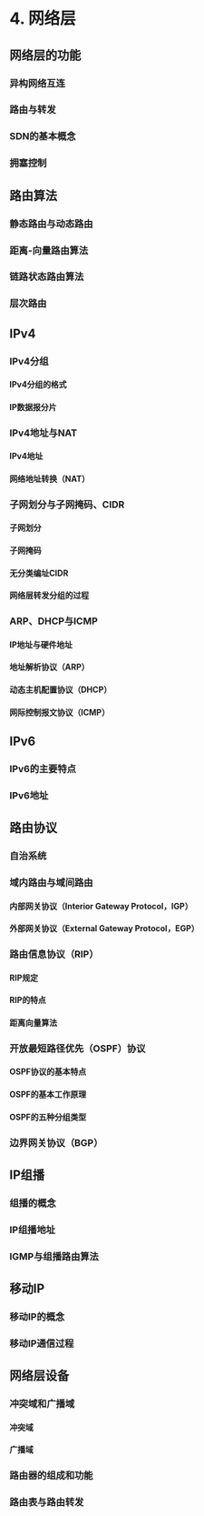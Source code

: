 # 4. 网络层

## 网络层的功能

### 异构网络互连

### 路由与转发

### SDN的基本概念

### 拥塞控制

## 路由算法

### 静态路由与动态路由

### 距离-向量路由算法

### 链路状态路由算法

### 层次路由

## IPv4

### IPv4分组

#### IPv4分组的格式

#### IP数据报分片

### IPv4地址与NAT

#### IPv4地址

#### 网络地址转换（NAT）

### 子网划分与子网掩码、CIDR

#### 子网划分

#### 子网掩码

#### 无分类编址CIDR

#### 网络层转发分组的过程

### ARP、DHCP与ICMP

#### IP地址与硬件地址

#### 地址解析协议（ARP）

#### 动态主机配置协议（DHCP）

#### 网际控制报文协议（ICMP）

## IPv6

### IPv6的主要特点

### IPv6地址

## 路由协议

### 自治系统

### 域内路由与域间路由

#### 内部网关协议（Interior Gateway Protocol，IGP）

#### 外部网关协议（External Gateway Protocol，EGP）

### 路由信息协议（RIP）

#### RIP规定

#### RIP的特点

#### 距离向量算法

### 开放最短路径优先（OSPF）协议

#### OSPF协议的基本特点

#### OSPF的基本工作原理

#### OSPF的五种分组类型

### 边界网关协议（BGP）

## IP组播

### 组播的概念

### IP组播地址

### IGMP与组播路由算法

## 移动IP

### 移动IP的概念

### 移动IP通信过程

## 网络层设备

### 冲突域和广播域

#### 冲突域

#### 广播域

### 路由器的组成和功能

### 路由表与路由转发